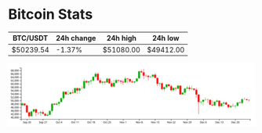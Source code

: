# Bitcoin Stats

BTC/USDT|24h change|24h high|24h low|
|---|---|---|---|
|$50239.54|-1.37%|$51080.00|$49412.00|

<img src="./chart.svg">
